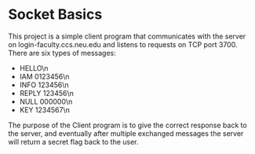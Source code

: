 
# Socket Basics

This project is a simple client program that communicates with the server on login-faculty.ccs.neu.edu and listens to requests on TCP port 3700. There are six types of messages:
  - HELLO\n
  - IAM 0123456\n
  - INFO 123456\n
  - REPLY 123456\n
  - NULL 000000\n
  - KEY 1234567\n
  
The purpose of the Client program is to give the correct response back to the server, and eventually after multiple exchanged messages the server will return a secret flag back to the user. 
